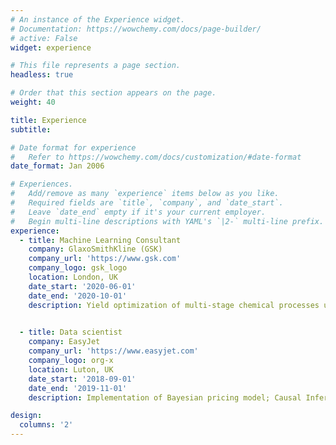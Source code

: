 ```yaml
---
# An instance of the Experience widget.
# Documentation: https://wowchemy.com/docs/page-builder/
# active: False
widget: experience

# This file represents a page section.
headless: true

# Order that this section appears on the page.
weight: 40

title: Experience
subtitle:

# Date format for experience
#   Refer to https://wowchemy.com/docs/customization/#date-format
date_format: Jan 2006

# Experiences.
#   Add/remove as many `experience` items below as you like.
#   Required fields are `title`, `company`, and `date_start`.
#   Leave `date_end` empty if it's your current employer.
#   Begin multi-line descriptions with YAML's `|2-` multi-line prefix.
experience:
  - title: Machine Learning Consultant
    company: GlaxoSmithKline (GSK)
    company_url: 'https://www.gsk.com'
    company_logo: gsk_logo
    location: London, UK
    date_start: '2020-06-01'
    date_end: '2020-10-01'
    description: Yield optimization of multi-stage chemical processes used for medicine production via Machine Learning techniques.

        
  - title: Data scientist
    company: EasyJet
    company_url: 'https://www.easyjet.com'
    company_logo: org-x
    location: Luton, UK
    date_start: '2018-09-01'
    date_end: '2019-11-01'
    description: Implementation of Bayesian pricing model; Causal Inference using Machine Learning algorithms; Multi-Echelon Inventory optimization.

design:
  columns: '2'
---
```

